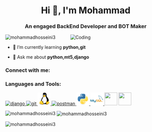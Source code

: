 <h1 align="center">Hi 👋, I'm Mohammad</h1>
<h3 align="center">An engaged BackEnd Developer and BOT Maker</h3>

<img align="right" alt="Coding" width="300" src="https://media.tenor.com/VpZ2Nf5gdRYAAAAM/pc-banging.gif">

<p align="left"> <img src="https://komarev.com/ghpvc/?username=mohammadhosseini3&label=Profile%20views&color=0e75b6&style=flat" alt="mohammadhosseini3" /> </p>

- 🌱 I’m currently learning **python,git**

- 💬 Ask me about **python,mt5,django**

<h3 align="left">Connect with me:</h3>
<p align="left">
</p>

<h3 align="left">Languages and Tools:</h3>
<p align="left"> <a href="https://www.djangoproject.com/" target="_blank" rel="noreferrer"> <img src="https://cdn.worldvectorlogo.com/logos/django.svg" alt="django" width="40" height="40"/> </a> <a href="https://git-scm.com/" target="_blank" rel="noreferrer"> <img src="https://www.vectorlogo.zone/logos/git-scm/git-scm-icon.svg" alt="git" width="40" height="40"/> </a> <a href="https://www.linux.org/" target="_blank" rel="noreferrer"> <img src="https://raw.githubusercontent.com/devicons/devicon/master/icons/linux/linux-original.svg" alt="linux" width="40" height="40"/> </a> <a href="https://postman.com" target="_blank" rel="noreferrer"> <img src="https://www.vectorlogo.zone/logos/getpostman/getpostman-icon.svg" alt="postman" width="40" height="40"/> </a> <a href="https://www.python.org" target="_blank" rel="noreferrer"> <img src="https://raw.githubusercontent.com/devicons/devicon/master/icons/python/python-original.svg" alt="python" width="40" height="40"/> </a><a href="https://www.mysql.com/" target="_blank" rel="noreferrer"> <img src="https://raw.githubusercontent.com/devicons/devicon/master/icons/mysql/mysql-original-wordmark.svg" alt="mysql" width="40" height="40"/> </a><a href="https://www.metatrader5.com/" target="_blank" rel="noreferrer"><img src="https://actufinance.fr/wp-content/uploads/2020/07/metatrader-5-300x300.png" width="40" height="40" /></a> <a href="https://www.metatrader5.com/en/automated-trading" target="_blank" rel="noreferrer"><img src="https://th.bing.com/th/id/R.23d2ab94148bf5c666a505374f69eaf8?rik=AtNpGEc8HfDEeg&pid=ImgRaw&r=0" width="40" height="40"/> </a></p>

<p><img align="left" src="https://github-readme-stats.vercel.app/api/top-langs?username=mohammadhosseini3&show_icons=true&locale=en&layout=compact" alt="mohammadhosseini3" /></p>

<p>&nbsp;<img align="center" src="https://github-readme-stats.vercel.app/api?username=mohammadhosseini3&show_icons=true&locale=en" alt="mohammadhosseini3" /></p>

<p><img align="center" src="https://github-readme-streak-stats.herokuapp.com/?user=mohammadhosseini3&" alt="mohammadhosseini3" /></p>
